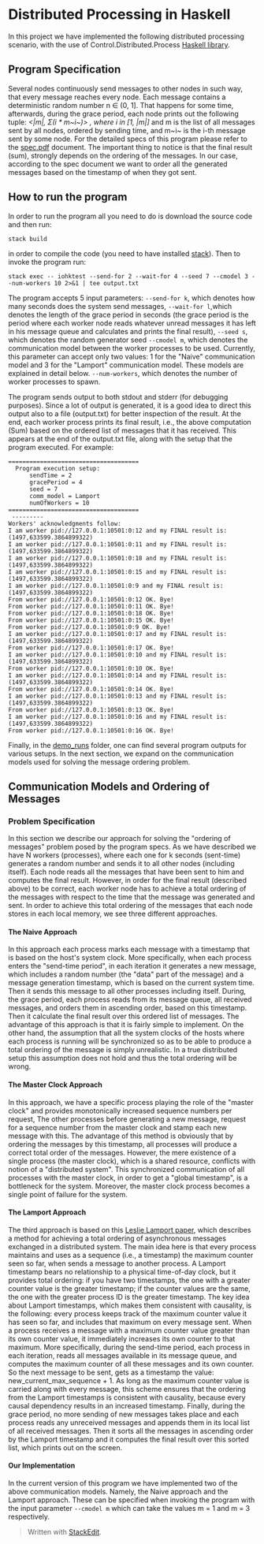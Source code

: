 ﻿# Distributed Processing in Haskell

In this project we have implemented the following distributed processing scenario, with the use of Control.Distributed.Process [Haskell library](https://hackage.haskell.org/package/distributed-process-0.7.3/docs/Control-Distributed-Process.html).

## Program Specification
Several nodes continuously send messages to other nodes in such way, that every message reaches every node.  Each message contains a deterministic random number n ∈ (0, 1]. That happens for some time, afterwards, during the grace period, each node prints out the following tuple: 
**<|m|, Σ(i * m~i~)> ,* 
where  i in [1, |m|]* and  m is the list of all messages sent by all nodes, ordered by sending time,
and m~i~ is the i-th message sent by some node. 
For the detailed specs of this program please refer to the [spec.pdf](https://github.com/nkarag/haskell-Distributed-Processing/spec.pdf) document.
The important thing to notice is that the final result (sum), strongly depends on the ordering of the messages. In our case, according to the spec document  we want to order all the generated messages based on the timestamp of when they got sent.

## How to run the program
In order to run the program all you need to do is download the source code and then run:

    stack build
in order to compile the code (you need to have installed [stack](https://docs.haskellstack.org/en/stable/README/)). Then to invoke the program run:

    stack exec -- iohktest --send-for 2 --wait-for 4 --seed 7 --cmodel 3 --num-workers 10 2>&1 | tee output.txt
The program accepts 5 input parameters:
 `--send-for k`, which denotes how many seconds does the system send messages,
  `--wait-for l`,which denotes the length of the grace period in seconds (the grace period is the period where each worker node reads whatever unread messages it has left in his message queue and calculates and prints the final result),
  `--seed s`, which denotes the random generator seed
  `--cmodel m`, which denotes the communication model between the worker processes to be used. Currently, this parameter can accept only two values: 1 for the "Naive" communication model and 3 for the "Lamport" communication model. These models are explained in detail below.
  `--num-workers`, which denotes the number of worker processes to spawn.

The program sends output to both stdout and stderr (for debugging purposes). Since a lot of output is generated, it is a good idea to direct this output also to a file (output.txt) for  better inspection of the result. At the end, each worker process prints its final result, i.e., the above computation (Sum) based on the ordered list of messages that it has received. This appears at the end of the output.txt file, along with the setup that the program executed. For example:

    =====================================
      Program execution setup:
          sendTime = 2
          gracePeriod = 4
          seed = 7
          comm_model = Lamport
          numOfWorkers = 10
    =====================================
     --------- 
    Workers' acknowledgments follow:
    I am worker pid://127.0.0.1:10501:0:12 and my FINAL result is: (1497,633599.3864899322)
    I am worker pid://127.0.0.1:10501:0:11 and my FINAL result is: (1497,633599.3864899322)
    I am worker pid://127.0.0.1:10501:0:18 and my FINAL result is: (1497,633599.3864899322)
    I am worker pid://127.0.0.1:10501:0:15 and my FINAL result is: (1497,633599.3864899322)
    I am worker pid://127.0.0.1:10501:0:9 and my FINAL result is: (1497,633599.3864899322)
    From worker pid://127.0.0.1:10501:0:12 OK. Bye!
    From worker pid://127.0.0.1:10501:0:11 OK. Bye!
    From worker pid://127.0.0.1:10501:0:18 OK. Bye!
    From worker pid://127.0.0.1:10501:0:15 OK. Bye!
    From worker pid://127.0.0.1:10501:0:9 OK. Bye!
    I am worker pid://127.0.0.1:10501:0:17 and my FINAL result is: (1497,633599.3864899322)
    From worker pid://127.0.0.1:10501:0:17 OK. Bye!
    I am worker pid://127.0.0.1:10501:0:10 and my FINAL result is: (1497,633599.3864899322)
    From worker pid://127.0.0.1:10501:0:10 OK. Bye!
    I am worker pid://127.0.0.1:10501:0:14 and my FINAL result is: (1497,633599.3864899322)
    From worker pid://127.0.0.1:10501:0:14 OK. Bye!
    I am worker pid://127.0.0.1:10501:0:13 and my FINAL result is: (1497,633599.3864899322)
    From worker pid://127.0.0.1:10501:0:13 OK. Bye!
    I am worker pid://127.0.0.1:10501:0:16 and my FINAL result is: (1497,633599.3864899322)
    From worker pid://127.0.0.1:10501:0:16 OK. Bye!

Finally, in the [demo_runs](https://github.com/nkarag/haskell-Distributed-Processing/demo_runs) folder, one can find several program outputs for various setups.
 In the next section, we expand on the communication models used for solving the message ordering problem.
## Communication Models and Ordering of Messages 
### Problem Specification
In this section we describe our approach for solving the "ordering of messages" problem posed by the program specs. As we have described we have N workers (processes), where each one for k seconds (sent-time) generates a random number and sends it to all other nodes (including itself). Each node reads all the messages that have been sent to him and computes the final result. However, in order for the final result (described above) to be correct, each worker node has to achieve a total ordering of the messages with respect to the time that the message was generated and sent.
In order to achieve this total ordering of the messages that each node stores in each local memory, we see three different approaches.
#### The Naive Approach
In this approach each process marks each message with a timestamp that is based on the host's system clock. More specifically, when each process enters the "send-time period", in each iteration it generates a new message, which includes a random number (the "data" part of the message) and a message generation timestamp, which is based on the current system time. Then it sends this message to all other processes including itself. During, the grace period, each process reads from its message queue, all received messages, and orders them in ascending order, based on this timestamp. Then it calculate the final result over this ordered list of messages.
The advantage of this approach is that it is fairly simple to implement. On the other hand, the assumption that all the system clocks of the hosts where each process is running will be synchronized so as to be able to produce a total ordering of the message is simply unrealistic.  In a true distributed setup this assumption does not hold and thus the total ordering will be wrong.
#### The Master Clock Approach
In this approach, we have a specific process playing the role of the "master clock" and provides monotonically increased sequence numbers per request, The other processes before generating a new message, request for a sequence number from the master clock and stamp each new message with this. 
The advantage of this method is obviously that by ordering the messages by this timestamp, all processes will produce a correct total order of the messages. However, the mere existence of a single process (the master clock), which is a shared resource, conflicts with notion of a "distributed system". This synchronized communication of all processes with the master clock, in order to get a "global timestamp", is a bottleneck for the system. Moreover, the master clock process becomes a single point of failure for the system. 
#### The Lamport Approach
The third approach is based on this [Leslie Lamport paper](https://lamport.azurewebsites.net/pubs/time-clocks.pdf), which describes a method for achieving a total ordering of asynchronous messages exchanged in a distributed system. The main idea here is that every process maintains and uses as a sequence (i.e., a timestamp) the maximum counter seen so far, when sends a message to another process. 
A Lamport timestamp bears no relationship to a physical time-of-day clock, but it
provides total ordering: if you have two timestamps, the one with a greater counter
value is the greater timestamp; if the counter values are the same, the one with the
greater process ID is the greater timestamp.
The key idea about Lamport timestamps, which makes them consistent with causality, is the following: every process keeps track of the maximum counter value it has seen so far, and includes that maximum on every message sent. When a process receives a message with a maximum counter value greater than its own counter value, it immediately increases its own counter to that maximum.
More specifically, during the send-time period, each process in each iteration, reads all messages available in its message queue, and computes the maximum counter of all these messages and its own counter. So the next message to be sent, gets as a timestamp the value: new_current_max_sequence + 1. As long as the maximum counter value is carried along with every message, this scheme ensures that the ordering from the Lamport timestamps is consistent with causality, because every causal dependency results in an increased timestamp.
Finally, during the grace period, no more sending of new messages takes place and each process reads any unreceived messages and appends them in its local list of all received messages. Then it sorts all the messages in ascending order by the Lamport timestamp and it computes the final result over this sorted list, which prints out on the screen.
#### Our Implementation 
In the current version of this program we have implemented two of the above communication models. Namely, the Naive approach and the Lamport approach. These can be specified when invoking the program with the input parameter `--cmodel m` which can take the values m = 1 and m = 3 respectively.

> Written with [StackEdit](https://stackedit.io/).

